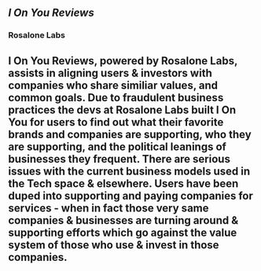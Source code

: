 ## *I On You Reviews*
### **Rosalone Labs**

## I On You Reviews, powered by Rosalone Labs, assists in aligning users & investors with companies who share similiar values, and common goals. Due to fraudulent business practices the devs at Rosalone Labs built I On You for users to find out what their favorite brands and companies are supporting, who they are supporting, and the political leanings of businesses they frequent. There are serious issues with the current business models used in the Tech space & elsewhere. Users have been duped into supporting and paying companies for services - when in fact those very same companies & businesses are turning around & supporting efforts which go against the value system of those who use & invest in those companies. 

